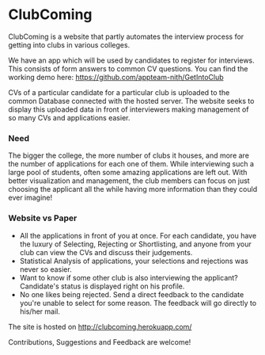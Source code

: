 # ClubComing

ClubComing is a website that partly automates the interview process for getting into clubs in various colleges.

We have an app which will be used by candidates to register for interviews. This consists of form answers to common CV questions. You can find the working demo here: https://github.com/appteam-nith/GetIntoClub

CVs of a particular candidate for a particular club is uploaded to the common Database connected with the hosted server. 
The website seeks to display this uploaded data in front of interviewers making management of so many CVs and applications easier.

### Need
The bigger the college, the more number of clubs it houses, and more are the number of applications for each one of them. While interviewing such a large pool of students, often some amazing applications are left out. With better visualization and management, the club members can focus on just choosing the applicant all the while having more information than they could ever imagine!

### Website vs Paper
- All the applications in front of you at once. For each candidate, you have the luxury of Selecting, Rejecting or Shortlisting, and anyone from your club can view the CVs and discuss their judgements.  
- Statistical Analysis of applications, your selections and rejections was never so easier.
- Want to know if some other club is also interviewing the applicant? Candidate's status is displayed right on his profile.
- No one likes being rejected. Send a direct feedback to the candidate you're unable to select for some reason. The feedback will go directly to his/her mail.

The site is hosted on http://clubcoming.herokuapp.com/

Contributions, Suggestions and Feedback are welcome!
